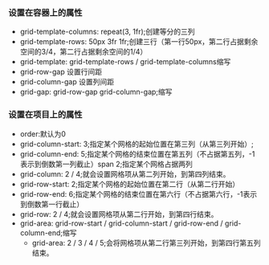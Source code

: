 ### 设置在容器上的属性
- grid-template-columns: repeat(3, 1fr);创建等分的三列
- grid-template-rows: 50px 3fr 1fr;创建三行（第一行50px，第二行占据剩余空间的3/4，第二行占据剩余空间的1/4）
- grid-template: grid-template-rows / grid-template-columns缩写
- grid-row-gap 设置行间距
- grid-column-gap 设置列间距
- grid-gap: grid-row-gap grid-column-gap;缩写

### 设置在项目上的属性
- order:默认为0
- grid-column-start: 3;指定某个网格的起始位置在第三列（从第三列开始）; 
- grid-column-end: 5;指定某个网格的结束位置在第五列（不占据第五列，-1表示到倒数第一列截止）span 2;指定某个网格占据两列
- grid-column: 2 / 4;就会设置网格项从第二列开始，到第四列结束。
- grid-row-start: 2;指定某个网格的起始位置在第二行（从第二行开始）
- grid-row-end: 6;指定某个网格的结束位置在第六行（不占据第六行，-1表示到倒数第一行截止）
- grid-row: 2 / 4;就会设置网格项从第二行开始，到第四行结束。
- grid-area: grid-row-start / grid-column-start / grid-row-end / grid-column-end;缩写
    - grid-area: 2 / 3 / 4 / 5;会将网格项从第二行第三列开始，到第四行第五列结束。